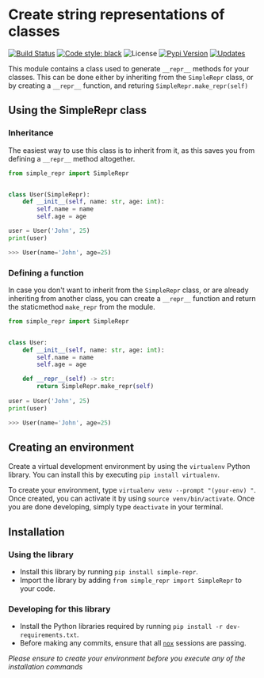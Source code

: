 # Create string representations of classes
[![Build Status](https://app.travis-ci.com/mr-strawberry66/python-repr-generation.svg?branch=master)](https://app.travis-ci.com/mr-strawberry66/python-repr-generation) 
[![Code style: black](https://img.shields.io/badge/code%20style-black-000000.svg)](https://github.com/psf/black)
![License](https://img.shields.io/github/license/mr-strawberry66/python-repr-generation)
[![Pypi Version](https://img.shields.io/pypi/v/simple-repr)](https://pypi.org/project/simple-repr/)
[![Updates](https://pyup.io/repos/github/mr-strawberry66/python-repr-generation/shield.svg)](https://pyup.io/repos/github/mr-strawberry66/python-repr-generation/)

This module contains a class used to generate `__repr__` methods for your classes. This can be done either by inheriting from the `SimpleRepr` class, or by creating a `__repr__` function, and returing `SimpleRepr.make_repr(self)`

## Using the SimpleRepr class
### Inheritance
The easiest way to use this class is to inherit from it, as this saves you from defining a `__repr__` method altogether.
```py
from simple_repr import SimpleRepr


class User(SimpleRepr):
    def __init__(self, name: str, age: int):
        self.name = name
        self.age = age

user = User('John', 25)
print(user)

>>> User(name='John', age=25)
```

### Defining a function
In case you don't want to inherit from the `SimpleRepr` class, or are already inheriting from another class, you can create a `__repr__` function and return the staticmethod `make_repr` from the module.
```py
from simple_repr import SimpleRepr


class User:
    def __init__(self, name: str, age: int):
        self.name = name
        self.age = age

    def __repr__(self) -> str:
        return SimpleRepr.make_repr(self)
        
user = User('John', 25)
print(user)

>>> User(name='John', age=25)
```

## Creating an environment
Create a virtual development environment by using the `virtualenv` Python library. You can install this by executing `pip install virtualenv`. 

To create your environment, type `virtualenv venv --prompt "(your-env) "`. Once created, you can activate it by using `source venv/bin/activate`. Once you are done developing, simply type `deactivate` in your terminal.

## Installation
### Using the library
*   Install this library by running `pip install simple-repr`.
*   Import the library by adding `from simple_repr import SimpleRepr` to your code.

### Developing for this library
*   Install the Python libraries required by running `pip install -r dev-requirements.txt`.
*   Before making any commits, ensure that all [`nox`](https://nox.thea.codes/en/stable/) sessions are passing.

*Please ensure to create your environment before you execute any of the installation commands*
